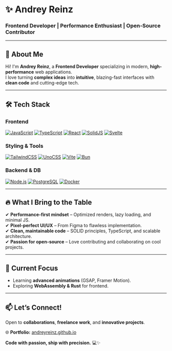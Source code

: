 # ✨ **Andrey Reinz**  
### **Frontend Developer | Performance Enthusiast | Open-Source Contributor**  

---

## 🚀 **About Me**  
Hi! I'm **Andrey Reinz**, a **Frontend Developer** specializing in modern, **high-performance** web applications.  
I love turning **complex ideas** into **intuitive**, blazing-fast interfaces with **clean code** and cutting-edge tech.  

---

## 🛠️ Tech Stack

### **Frontend**  
[![JavaScript](https://img.shields.io/badge/JavaScript-F7DF1E?style=for-the-badge&logo=javascript&logoColor=black)](https://developer.mozilla.org/en-US/docs/Web/JavaScript)
[![TypeScript](https://img.shields.io/badge/TypeScript-3178C6?style=for-the-badge&logo=typescript&logoColor=white)](https://www.typescriptlang.org/)
[![React](https://img.shields.io/badge/React-61DAFB?style=for-the-badge&logo=react&logoColor=black)](https://react.dev/)
[![SolidJS](https://img.shields.io/badge/SolidJS-2C4F7C?style=for-the-badge&logo=solid&logoColor=white)](https://www.solidjs.com/)
[![Svelte](https://img.shields.io/badge/Svelte-FF3E00?style=for-the-badge&logo=svelte&logoColor=white)](https://svelte.dev/)

### **Styling & Tools**  
[![TailwindCSS](https://img.shields.io/badge/Tailwind-06B6D4?style=for-the-badge&logo=tailwindcss&logoColor=white)](https://tailwindcss.com/)
[![UnoCSS](https://img.shields.io/badge/UnoCSS-333333?style=for-the-badge&logo=unocss&logoColor=white)](https://unocss.dev/)
[![Vite](https://img.shields.io/badge/Vite-646CFF?style=for-the-badge&logo=vite&logoColor=white)](https://vitejs.dev/)
[![Bun](https://img.shields.io/badge/Bun-000000?style=for-the-badge&logo=bun&logoColor=white)](https://bun.sh/)

### **Backend & DB**  
[![Node.js](https://img.shields.io/badge/Node.js-339933?style=for-the-badge&logo=node.js&logoColor=white)](https://nodejs.org/)
[![PostgreSQL](https://img.shields.io/badge/PostgreSQL-4169E1?style=for-the-badge&logo=postgresql&logoColor=white)](https://www.postgresql.org/)
[![Docker](https://img.shields.io/badge/Docker-2496ED?style=for-the-badge&logo=docker&logoColor=white)](https://www.docker.com/)

---

## 🔥 **What I Bring to the Table**  
✔ **Performance-first mindset** – Optimized renders, lazy loading, and minimal JS.  
✔ **Pixel-perfect UI/UX** – From Figma to flawless implementation.  
✔ **Clean, maintainable code** – SOLID principles, TypeScript, and scalable architecture.  
✔ **Passion for open-source** – Love contributing and collaborating on cool projects.  

---

## 🌱 **Current Focus**  
- Learning **advanced animations** (GSAP, Framer Motion).  
- Exploring **WebAssembly & Rust** for frontend.  

---

## 📫 **Let’s Connect!**  
Open to **collaborations**, **freelance work**, and **innovative projects**.  

🌐 **Portfolio:** [andreyreinz.github.io](https://andreyreinz.github.io)  

**Code with passion, ship with precision.** 💻✨  
